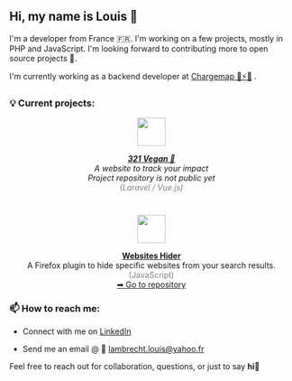## Hi, my name is Louis 👋

I'm a developer from France 🇫🇷. I'm working on a few projects, mostly in PHP and JavaScript. I'm looking forward to contributing more to open source projects 👯.

I'm currently working as a backend developer at [Chargemap 🚗⚡🔋](https://fr.chargemap.com/) .

### 💡 Current projects:
<div align="center">
  <picture>
    <img src="https://321vegan.fr/images/logo_no_text.png" width="50" height="50">
  </picture>
  <br>
  <p>
    <i>
      <strong><a href="https://321vegan.fr" target="_blank">321 Vegan 🌱</a></strong><br>
      A website to track your impact<br>
      Project repository is not public yet<br>
      <span style="color:grey"> (Laravel / Vue.js)</span>
    </i>
  </p>
</div>
<div align="center" style="margin-top:40px">
  <picture>
    <img src="https://addons.mozilla.org/user-media/addon_icons/2851/2851900-64.png?modified=3d4dbc75" width="50" height="50">
  </picture>
  <br>
  <p>
    <strong><a href="https://addons.mozilla.org/fr/firefox/addon/websites-hider/" target="_blank">Websites Hider</a></strong><br>
    A Firefox plugin to hide specific websites from your search results.<br>
    <span style="color:grey"> (JavaScript)</span><br>
    <a href="https://github.com/llambrecht/hide_websites_plugin">➡ Go to repository</a>
  </p>
</div>

### 📫 How to reach me:

- Connect with me on [LinkedIn](https://www.linkedin.com/in/louis-lambrecht-19b24411a/)
    
- Send me an email @ 📨 lambrecht.louis@yahoo.fr


Feel free to reach out for collaboration, questions, or just to say **hi**👋
